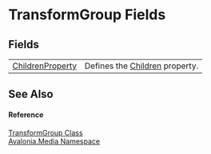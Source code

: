 # TransformGroup Fields




## Fields
<table>
<tr>
<td><a href="F_Avalonia_Media_TransformGroup_ChildrenProperty">ChildrenProperty</a></td>
<td>Defines the <a href="P_Avalonia_Media_TransformGroup_Children">Children</a> property.</td>
</tr>
</table>

## See Also


#### Reference
<a href="T_Avalonia_Media_TransformGroup">TransformGroup Class</a>  
<a href="N_Avalonia_Media">Avalonia.Media Namespace</a>  

